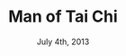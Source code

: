 ---
layout: post
title: "Man of Tai Chi"
id: 76544
date: July 4th, 2013
score: 4
category: 
- movie
- Action
- Drama
actors: 
- Keanu Reeves
- Tiger Hu Chen
- Jeremy Marinas
actorsImages: 
- http://image.tmdb.org/t/p/w300/glCFGnKkX3QWxeLRYUMU1XTESHf.jpg
- http://image.tmdb.org/t/p/w300/49EWQmIg5fxJd1sEOiUODNvQzh5.jpg
- http://image.tmdb.org/t/p/w300null
overview: In Beijing, a young martial artist's skill places him in position to experience opportunities and sacrifices.
poster: http://image.tmdb.org/t/p/w500/42MutxsgeJS5pYLNWUGv8d6B9wa.jpg
backdrop: http://image.tmdb.org/t/p/original/fQsnOE6OpjV2wkCVBBoC47T4wUH.jpg
---